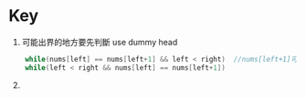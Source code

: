# Key

1. 可能出界的地方要先判斷
use dummy head
```cpp
	while(nums[left] == nums[left+1] && left < right)  //nums[left+1]可能會出界
	while(left < right && nums[left] == nums[left+1])
```

2. 


